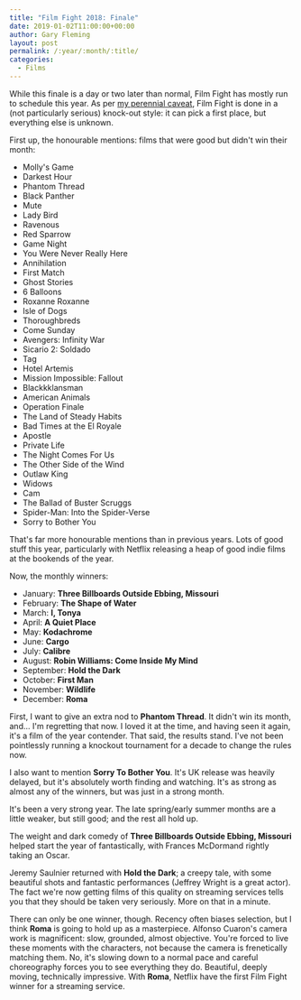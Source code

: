 ```yaml
---
title: "Film Fight 2018: Finale"
date: 2019-01-02T11:00:00+00:00
author: Gary Fleming
layout: post
permalink: /:year/:month/:title/
categories:
  - Films
---
```


While this finale is a day or two later than normal, Film Fight has mostly run to schedule this year. As per [my perennial caveat](https://solitude.vkps.co.uk/2017/12/film-fight-2017-finale/), Film Fight is done in
a (not particularly serious) knock-out style: it can pick a first place, but everything else is unknown.

First up, the honourable mentions: films that were good but didn't win their month:

* Molly's Game
* Darkest Hour
* Phantom Thread
* Black Panther
* Mute
* Lady Bird
* Ravenous
* Red Sparrow
* Game Night
* You Were Never Really Here
* Annihilation
* First Match
* Ghost Stories
* 6 Balloons
* Roxanne Roxanne
* Isle of Dogs
* Thoroughbreds
* Come Sunday
* Avengers: Infinity War
* Sicario 2: Soldado
* Tag
* Hotel Artemis
* Mission Impossible: Fallout
* Blackkklansman
* American Animals
* Operation Finale
* The Land of Steady Habits
* Bad Times at the El Royale
* Apostle
* Private Life
* The Night Comes For Us
* The Other Side of the Wind
* Outlaw King
* Widows
* Cam
* The Ballad of Buster Scruggs
* Spider-Man: Into the Spider-Verse
* Sorry to Bother You

That's far more honourable mentions than in previous years. Lots of good stuff this year, particularly with Netflix releasing a heap of good indie films at the bookends of the year.

Now, the monthly winners:

* January: **Three Billboards Outside Ebbing, Missouri**
* February: **The Shape of Water**
* March: **I, Tonya**
* April: **A Quiet Place**
* May: **Kodachrome**
* June: **Cargo**
* July: **Calibre**
* August: **Robin Williams: Come Inside My Mind**
* September: **Hold the Dark**
* October: **First Man**
* November: **Wildlife**
* December: **Roma**

First, I want to give an extra nod to **Phantom Thread**. It didn't win its month, and... I'm regretting that now. I loved it at the time, and having seen it again, it's a film of the year contender. That said, the results stand. I've not been pointlessly running a knockout tournament for a decade to change the rules now.

I also want to mention **Sorry To Bother You**. It's UK release was heavily delayed, but it's absolutely worth finding and watching. It's as strong as almost any of the winners, but was just in a strong month.

It's been a very strong year. The late spring/early summer months are a little weaker, but still good; and the rest all hold up.

The weight and dark comedy of **Three Billboards Outside Ebbing, Missouri**  helped start the year of fantastically, with Frances McDormand rightly taking an Oscar.

Jeremy Saulnier returned with **Hold the Dark**; a creepy tale, with some beautiful shots and fantastic performances (Jeffrey Wright is a great actor). The fact we're now getting films of this quality on streaming services tells you that they should be taken very seriously. More on that in a minute.

There can only be one winner, though. Recency often biases selection, but I think **Roma** is going to hold up as a masterpiece. Alfonso Cuaron's camera work is magnificent: slow, grounded, almost objective. You're forced to live these moments with the characters, not because the camera is frenetically matching them. No, it's slowing down to a normal pace and careful choreography forces you to see everything they do. Beautiful, deeply moving, technically impressive. With **Roma**, Netflix have the first Film Fight winner for a streaming service.
